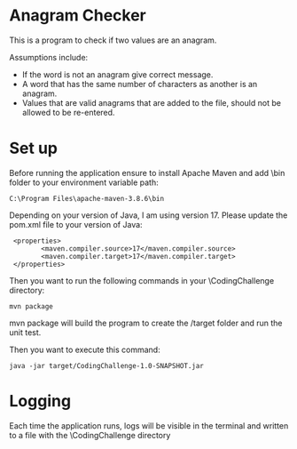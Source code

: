 ﻿# Anagram Checker 
This is a program to check if two values are an anagram.

Assumptions include:
- If the word is not an anagram give correct message.
- A word that has the same number of characters as another is an anagram.
- Values that are valid anagrams that are added to the file, should not be allowed to be re-entered.
# Set up
Before running the application ensure to install Apache Maven and add \bin folder to your environment variable path:
```
C:\Program Files\apache-maven-3.8.6\bin
```

Depending on your version of Java, I am using version 17. Please update the pom.xml file to your version of Java:
```
 <properties>
        <maven.compiler.source>17</maven.compiler.source>
        <maven.compiler.target>17</maven.compiler.target>
 </properties>
```

Then you want to run the following commands in your \CodingChallenge directory:
```
mvn package
```
mvn package will build the program to create the /target folder and run the unit test.

Then you want to execute this command:
```
java -jar target/CodingChallenge-1.0-SNAPSHOT.jar
```
# Logging

Each time the application runs, logs will be visible in the terminal and written to a file with the \CodingChallenge directory
